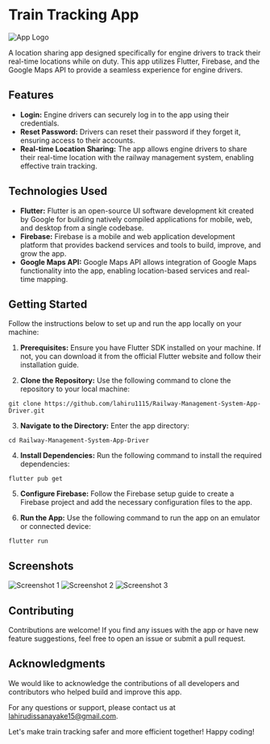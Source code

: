 # Train Tracking App

![App Logo](https://example.com/app-logo.png)

A location sharing app designed specifically for engine drivers to track their real-time locations while on duty. This app utilizes Flutter, Firebase, and the Google Maps API to provide a seamless experience for engine drivers.

## Features

- **Login:** Engine drivers can securely log in to the app using their credentials.
- **Reset Password:** Drivers can reset their password if they forget it, ensuring access to their accounts.
- **Real-time Location Sharing:** The app allows engine drivers to share their real-time location with the railway management system, enabling effective train tracking.

## Technologies Used

- **Flutter:** Flutter is an open-source UI software development kit created by Google for building natively compiled applications for mobile, web, and desktop from a single codebase.
- **Firebase:** Firebase is a mobile and web application development platform that provides backend services and tools to build, improve, and grow the app.
- **Google Maps API:** Google Maps API allows integration of Google Maps functionality into the app, enabling location-based services and real-time mapping.

## Getting Started

Follow the instructions below to set up and run the app locally on your machine:

1. **Prerequisites:** Ensure you have Flutter SDK installed on your machine. If not, you can download it from the official Flutter website and follow their installation guide.

2. **Clone the Repository:** Use the following command to clone the repository to your local machine:
```
git clone https://github.com/lahiru1115/Railway-Management-System-App-Driver.git
```

3. **Navigate to the Directory:** Enter the app directory:
```
cd Railway-Management-System-App-Driver
```

4. **Install Dependencies:** Run the following command to install the required dependencies:
```
flutter pub get
```

5. **Configure Firebase:** Follow the Firebase setup guide to create a Firebase project and add the necessary configuration files to the app.

6. **Run the App:** Use the following command to run the app on an emulator or connected device:
```
flutter run
```

## Screenshots

![Screenshot 1](https://example.com/screenshot-1.png)
![Screenshot 2](https://example.com/screenshot-2.png)
![Screenshot 3](https://example.com/screenshot-3.png)

## Contributing

Contributions are welcome! If you find any issues with the app or have new feature suggestions, feel free to open an issue or submit a pull request.

## Acknowledgments

We would like to acknowledge the contributions of all developers and contributors who helped build and improve this app.

For any questions or support, please contact us at [lahirudissanayake15@gmail.com](mailto:lahirudissanayake15@gmail.com).

Let's make train tracking safer and more efficient together! Happy coding!
